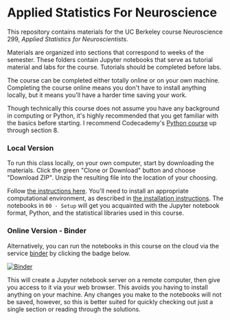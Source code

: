 # Applied Statistics For Neuroscience

This repository contains materials for the UC Berkeley course Neuroscience 299, *Applied Statistics for Neuroscientists*.

Materials are organized into sections that correspond to weeks of the semester. These folders contain Jupyter notebooks that serve as tutorial material and labs for the course. Tutorials should be completed before labs.

The course can be completed either totally online or on your own machine. Completing the course online means you don't have to install anything locally, but it means you'll have a harder time saving your work.

Though technically this course does not assume you have any background in computing or Python,
it's highly recommended that you get familiar with the basics before starting.
I recommend Codecademy's
[Python course](https://www.codecademy.com/learn/learn-python)
up through section 8.

### Local Version

To run this class locally, on your own computer, start by downloading the materials.
Click the green "Clone or Download" button and choose "Download ZIP".
Unzip the resulting file into the location of your choosing.

Follow
[the instructions here](https://github.com/charlesfrye/AppliedStatisticsForNeuroscience/blob/master/00%20-%20Setup/Start%20Here.md).
You'll need to install an appropriate computational environment, as described in
[the installation instructions](https://github.com/charlesfrye/AppliedStatisticsForNeuroscience/blob/master/00%20-%20Setup/Installation%20Instructions.md).
The notebooks in `00 - Setup` will get you acquainted with
the Jupyter notebook format, Python, and the statistical libraries used in this course.

### Online Version - Binder

Alternatively, you can run the notebooks in this course on the cloud via the service
[binder](https://mybinder.org/)
by clicking the badge below.

[![Binder](https://mybinder.org/badge.svg)](https://mybinder.org/v2/gh/charlesfrye/AppliedStatisticsForNeuroscience/master)

This will create a Jupyter notebook server on a remote computer, then give you access to it via your web browser.
This avoids you having to install anything on your machine.
Any changes you make to the notebooks will not be saved, however, so this is better suited for quickly checking out just a single section or reading through the solutions.
